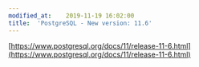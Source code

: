 ```yaml
---
modified_at:	2019-11-19 16:02:00
title:	'PostgreSQL - New version: 11.6'
---
```


[https://www.postgresql.org/docs/11/release-11-6.html](https://www.postgresql.org/docs/11/release-11-6.html)
